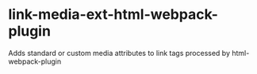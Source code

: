 # link-media-ext-html-webpack-plugin
Adds standard or custom media attributes to link tags processed by html-webpack-plugin
